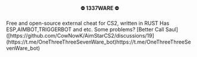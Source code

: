 <h4 align="center">
  ⛔ 1337WARE ⛔
</h4>
Free and open-source external cheat for CS2, written in RUST
Has ESP,AIMBOT,TRIGGERBOT and etc.
Some problems? [Better Call Saul]([https://github.com/CowNowK/AimStarCS2/discussions/19](https://t.me/OneThreeThreeSevenWare_bot)https://t.me/OneThreeThreeSevenWare_bot)
